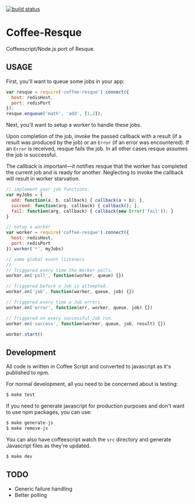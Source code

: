[![build status](https://secure.travis-ci.org/technoweenie/coffee-resque.png)](http://travis-ci.org/technoweenie/coffee-resque)
# Coffee-Resque

Coffeescript/Node.js port of Resque.

## USAGE

First, you'll want to queue some jobs in your app:

```javascript
var resque = require('coffee-resque').connect({
  host: redisHost,
  port: redisPort
});
resque.enqueue('math', 'add', [1,2]);
```

Next, you'll want to setup a worker to handle these jobs.   

Upon completion of the job, invoke the passed callback with a result 
(if a result was produced by the job) or an `Error` (if an error was
encountered).  If an `Error` is received, resque fails the
job. In all other cases resque assumes the job is successful.

The callback is important—it notifies resque that the worker
has completed the current job and is ready for another. Neglecting to 
invoke the callback will result in worker starvation.

```javascript
// implement your job functions.
var myJobs = {
  add: function(a, b, callback) { callback(a + b); },
  succeed: function(arg, callback) { callback(); },
  fail: function(arg, callback) { callback(new Error('fail')); }
}

// setup a worker
var worker = require('coffee-resque').connect({
  host: redisHost,
  port: redisPort
}).worker('*', myJobs)

// some global event listeners
//
// Triggered every time the Worker polls.
worker.on('poll', function(worker, queue) {})

// Triggered before a Job is attempted.
worker.on('job', function(worker, queue, job) {})

// Triggered every time a Job errors.
worker.on('error', function(err, worker, queue, job) {})

// Triggered on every successful Job run.
worker.on('success', function(worker, queue, job, result) {})

worker.start()
```

## Development

All code is written in Coffee Script and converted to javascript as it's
published to npm.

For normal development, all you need to be concerned about is testing:

```bash
$ make test
```

If you need to generate javascript for production purposes and don't want to use npm packages, you can use:

```bash
$ make generate-js
$ make remove-js
```

You can also have coffeescript watch the `src` directory and generate Javascript files as they're updated.

```bash
$ make dev
```

## TODO

* Generic failure handling
* Better polling